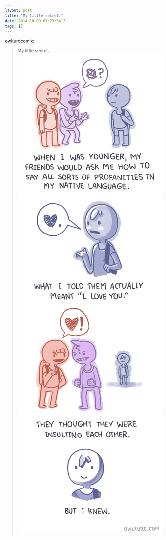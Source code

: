 ```yaml
---
layout: post
title: "My little secret."
date: 2014-10-09 07:23:54 Z
tags: []
---
```

[owlturdcomix](http://owlturd.com/post/99524309009/my-little-secret-image-twitter-facebook):

> My little secret.
![](/media/2014/10/99551933864_0.png)
![](/media/2014/10/99551933864_1.png)
![](/media/2014/10/99551933864_2.png)
